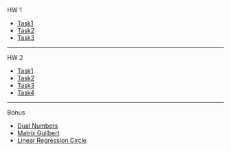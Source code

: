 HW 1

- [Task1](/HW1/Task1/Task1.md)
- [Task2](/HW1/Task2/Task2.md)
- [Task3](/HW1/Task3/Task3.md)

---

HW 2

- [Task1](/HW2/Task1/Task1.pdf)
- [Task2](/HW2/Task2/Task2.pdf)
- [Task3](/HW2/Task3/Task3.pdf)
- [Task4](/HW2/Task4/Task4.md)

---

Bonus

- [Dual Numbers](/Bonus/Dual%20Numbers/)
- [Matrix Guilbert](/Bonus/MatrixGuilbert/)
- [Linear Regression Circle](/Bonus/LinearRegressionCircle/)
